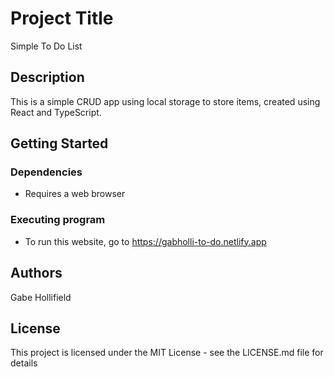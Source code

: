 # Project Title
Simple To Do List

## Description
This is a simple CRUD app using local storage to store items, created using React and TypeScript.

## Getting Started
### Dependencies
- Requires a web browser
### Executing program
- To run this website, go to https://gabholli-to-do.netlify.app
## Authors
Gabe Hollifield
## License
This project is licensed under the MIT License - see the LICENSE.md file for details
